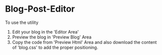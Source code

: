 # Blog-Post-Editor
To use the utility
1. Edit your blog in the 'Editor Area'
2. Preview the blog in 'Preview Blog' Area
3. Copy the code from 'Preview Html' Area and also download the content of 'blog.css' to add the proper positioning.
